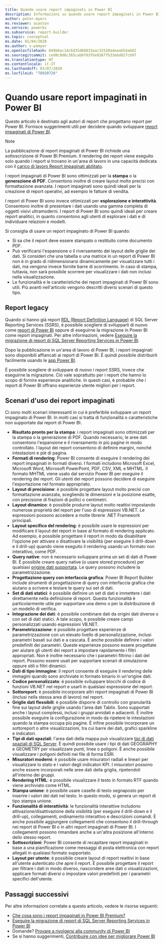 ```yaml
---
title: Quando usare report impaginati in Power BI
description: Informazioni su quando usare report impaginati in Power BI.
author: peter-myers
ms.reviewer: asaxton
ms.service: powerbi
ms.subservice: report-builder
ms.topic: conceptual
ms.date: 01/04/2020
ms.author: v-pemyer
ms.openlocfilehash: 049b6ac14c6d35d68815eac32520a4eaa654ad42
ms.sourcegitcommit: ced8c9d6c365cab6f63fbe8367fb33e6d827cb97
ms.translationtype: HT
ms.contentlocale: it-IT
ms.lasthandoff: 03/07/2020
ms.locfileid: "78920726"
---
```

# <a name="when-to-use-paginated-reports-in-power-bi"></a>Quando usare report impaginati in Power BI

Questo articolo è destinato agli autori di report che progettano report per Power BI. Fornisce suggerimenti utili per decidere quando sviluppare [report impaginati di Power BI](../paginated-reports/paginated-reports-report-builder-power-bi.md).

> [!NOTE]
> La pubblicazione di report impaginati di Power BI richiede una sottoscrizione di Power BI Premium. Il rendering dei report viene eseguito solo quando i report si trovano in un'area di lavoro in una capacità dedicata con il [carico di lavoro Report impaginati abilitato](../service-admin-premium-workloads.md#paginated-reports).

I report impaginati di Power BI sono ottimizzati per la **stampa** o la **generazione di PDF**. Consentono inoltre di creare layout molto precisi con formattazione avanzata. I report impaginati sono quindi ideali per la creazione di report operativi, ad esempio le fatture di vendita.

I report di Power BI sono invece ottimizzati per **esplorazione e interattività**. Consentono inoltre di presentare i dati usando una gamma completa di oggetti visivi ultramoderni. I report di Power BI sono quindi ideali per creare report analitici, in quanto consentono agli utenti di esplorare i dati e di individuare relazioni e modelli.

Si consiglia di usare un report impaginato di Power BI quando:

- Si sa che il report deve essere stampato o restituito come documento PDF.
- Può verificarsi l'espansione o il riversamento dei layout delle griglie dei dati. Si consideri che una tabella o una matrice in un report di Power BI non è in grado di ridimensionarsi dinamicamente per visualizzare tutti i dati, ma vengono invece fornite barre di scorrimento. In caso di stampa, tuttavia, non sarà possibile scorrere per visualizzare i dati non inclusi nella visualizzazione.
- Le funzionalità e le caratteristiche dei report impaginati di Power BI sono utili. Più avanti nell'articolo vengono descritti diversi scenari di questo tipo.

## <a name="legacy-reports"></a>Report legacy

Quando si hanno già report [RDL (Report Definition Language)](/sql/reporting-services/reports/report-definition-language-ssrs) di SQL Server Reporting Services (SSRS), è possibile scegliere di svilupparli di nuovo come [report di Power BI](../consumer/end-user-reports.md) oppure di eseguirne la migrazione in Power BI come report impaginati. Per altre informazioni, vedere [Eseguire la migrazione di report di SQL Server Reporting Services in Power BI](migrate-ssrs-reports-to-power-bi.md).

Dopo la pubblicazione in un'area di lavoro di Power BI, i report impaginati sono disponibili affiancati ai report di Power BI. È quindi possibile distribuirli facilmente usando le [app Power BI](../service-create-distribute-apps.md).

È possibile scegliere di sviluppare di nuovo i report SSRS, invece che eseguirne la migrazione. Ciò vale soprattutto per i report che hanno lo scopo di fornire esperienze analitiche. In questi casi, è probabile che i report di Power BI offrano esperienze utente migliori per i report.

## <a name="paginated-report-scenarios"></a>Scenari d'uso dei report impaginati

Ci sono molti scenari interessanti in cui è preferibile sviluppare un report impaginato di Power BI. In molti casi si tratta di funzionalità o caratteristiche non supportate dai report di Power BI.

- **Risultato pronto per la stampa**: i report impaginati sono ottimizzati per la stampa o la generazione di PDF. Quando necessario, le aree dati consentono l'espansione e il riversamento in più pagine in modo controllato. I layout dei report consentono di definire margini, nonché intestazioni e piè di pagina.
- **Formati di rendering**: Power BI consente di eseguire il rendering dei report impaginati in formati diversi. I formati includono Microsoft Excel, Microsoft Word, Microsoft PowerPoint, PDF, CSV, XML e MHTML. Il formato MHTML viene usato dal servizio Power BI per eseguire il rendering dei report. Gli utenti dei report possono decidere di eseguire l'esportazione nel formato appropriato.
- **Layout di precisione**: è possibile progettare layout molto precisi con formattazione avanzata, scegliendo le dimensioni e la posizione esatte, con precisione di frazioni di pollici o centimetri.
- **Layout dinamico**: è possibile produrre layout molto reattivi impostando numerose proprietà del report per l'uso di espressioni VB.NET. Le espressioni possono accedere a molte librerie .NET Framework principali.
- **Layout specifico del rendering**: è possibile usare le espressioni per modificare il layout del report in base al formato di rendering applicato. Ad esempio, è possibile progettare il report in modo da disabilitare l'opzione per attivare o disattivare la visibilità (per eseguire il drill-down e il drill-up) quando viene eseguito il rendering usando un formato non interattivo, come PDF.
- **Query native**: non è necessario sviluppare prima un set di dati di Power BI. È possibile creare query native (o usare stored procedure) per qualsiasi [origine dati supportata](../paginated-reports/paginated-reports-data-sources.md). Le query possono includere la parametrizzazione.
- **Progettazione query con interfaccia grafica**: Power BI Report Builder include strumenti di progettazione di query con interfaccia grafica che aiutano a scrivere e testare le query sui set di dati.
- **Set di dati statici**: è possibile definire un set di dati e immettere i dati direttamente nella definizione di report. Questa funzionalità è particolarmente utile per supportare una demo o per la distribuzione di un modello di verifica.
- **Integrazione dei dati**: è possibile combinare dati da origini dati diverse o con set di dati statici. A tale scopo, è possibile creare campi personalizzati usando espressioni VB.NET.
- **Parametrizzazione**: è possibile progettare esperienze di parametrizzazione con un elevato livello di personalizzazione, inclusi parametri basati sui dati e a cascata. È anche possibile definire i valori predefiniti dei parametri. Queste esperienze possono essere progettate per aiutare gli utenti dei report a impostare rapidamente i filtri appropriati. Non è inoltre necessario che i parametri filtrino i dati del report. Possono essere usati per supportare scenari di simulazione oppure stili o filtri dinamici.
- **Dati di tipo immagine**: il report consente di eseguire il rendering delle immagini quando sono archiviate in formato binario in un'origine dati.
- **Codice personalizzato**: è possibile sviluppare blocchi di codice di funzioni VB.NET nel report e usarli in qualsiasi espressione del report.
- **Sottoreport**: è possibile incorporare altri report impaginati di Power BI (inclusi nella stessa area di lavoro) nel report.
- **Griglie dati flessibili**: è possibile disporre di controllo con granularità fine sui layout delle griglie usando l'area dati Tablix. Sono supportati anche i layout complessi, inclusi i gruppi annidati e adiacenti. È inoltre possibile eseguire la configurazione in modo da ripetere le intestazioni quando la stampa occupa più pagine. È infine possibile incorporare un sottoreport o altre visualizzazioni, tra cui barre dei dati, grafici sparkline e indicatori.
- **Tipi di dati spaziali**: l'area dati della mappa può visualizzare [tipi di dati spaziali di SQL Server](/sql/relational-databases/spatial/spatial-data-sql-server). È quindi possibile usare i tipi di dati GEOGRAPHY e GEOMETRY per visualizzare punti, linee o poligoni. È anche possibile visualizzare i poligoni definiti nei file di forma ESRI.
- **Misuratori moderni**: è possibile usare misuratori radiali e lineari per visualizzare lo stato e i valori degli indicatori KPI. I misuratori possono anche essere incorporati nelle aree dati della griglia, ripetendoli all'interno dei gruppi.
- **Rendering HTML**: è possibile visualizzare il testo in formato RTF quando viene archiviato come HTML.
- **Stampa unione**: è possibile usare caselle di testo segnaposto per inserire i valori dei dati nel testo. In questo modo, si genera un report di tipo stampa unione.
- **Funzionalità di interattività**: le funzionalità interattive includono attivazione/disattivazione della visibilità (per eseguire il drill-down e il drill-up), collegamenti, ordinamento interattivo e descrizioni comandi. È anche possibile aggiungere collegamenti che consentono il drill-through nei report di Power BI o in altri report impaginati di Power BI. I collegamenti possono rimandare anche a un'altra posizione all'interno dello stesso report.
- **Sottoscrizioni**: Power BI consente di recapitare report impaginati in base a una pianificazione come messaggi di posta elettronica con report allegati in qualsiasi formato supportato.
- **Layout per utente**: è possibile creare layout di report reattivi in base all'utente autenticato che apre il report. È possibile progettare il report per filtrare i dati in modo diverso, nascondere aree dati o visualizzazioni, applicare formati diversi o impostare valori predefiniti per i parametri specifici dell'utente.

## <a name="next-steps"></a>Passaggi successivi

Per altre informazioni correlate a questo articolo, vedere le risorse seguenti:

- [Che cosa sono i report impaginati in Power BI Premium?](../paginated-reports/paginated-reports-report-builder-power-bi.md)
- [Eseguire la migrazione di report di SQL Server Reporting Services in Power BI](migrate-ssrs-reports-to-power-bi.md)
- Domande? [Provare a rivolgersi alla community di Power BI](https://community.powerbi.com/)
- Se si hanno suggerimenti, [Contribuire con idee per migliorare Power BI](https://ideas.powerbi.com/)
